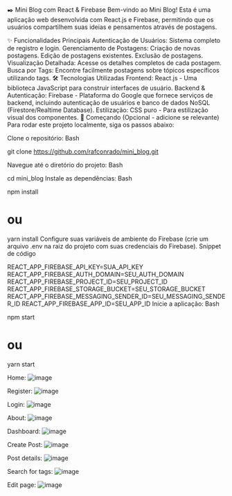 ✒️ Mini Blog com React & Firebase
Bem-vindo ao Mini Blog! Esta é uma aplicação web desenvolvida com React.js e Firebase, permitindo que os usuários compartilhem suas ideias e pensamentos através de postagens.

✨ Funcionalidades Principais
Autenticação de Usuários: Sistema completo de registro e login.
Gerenciamento de Postagens:
Criação de novas postagens.
Edição de postagens existentes.
Exclusão de postagens.
Visualização Detalhada: Acesse os detalhes completos de cada postagem.
Busca por Tags: Encontre facilmente postagens sobre tópicos específicos utilizando tags.
🛠️ Tecnologias Utilizadas
Frontend:
React.js - Uma biblioteca JavaScript para construir interfaces de usuário.
Backend & Autenticação:
Firebase - Plataforma do Google que fornece serviços de backend, incluindo autenticação de usuários e banco de dados NoSQL (Firestore/Realtime Database).
Estilização:
CSS puro - Para estilização visual dos componentes.
🚀 Começando (Opcional - adicione se relevante)
Para rodar este projeto localmente, siga os passos abaixo:

Clone o repositório:
Bash

git clone https://github.com/rafconrado/mini_blog.git


Navegue até o diretório do projeto:
Bash

cd mini_blog
Instale as dependências:
Bash

npm install
# ou
yarn install
Configure suas variáveis de ambiente do Firebase (crie um arquivo .env na raiz do projeto com suas credenciais do Firebase).
Snippet de código

REACT_APP_FIREBASE_API_KEY=SUA_API_KEY
REACT_APP_FIREBASE_AUTH_DOMAIN=SEU_AUTH_DOMAIN
REACT_APP_FIREBASE_PROJECT_ID=SEU_PROJECT_ID
REACT_APP_FIREBASE_STORAGE_BUCKET=SEU_STORAGE_BUCKET
REACT_APP_FIREBASE_MESSAGING_SENDER_ID=SEU_MESSAGING_SENDER_ID
REACT_APP_FIREBASE_APP_ID=SEU_APP_ID
Inicie a aplicação:
Bash

npm start
# ou
yarn start

Home:
![image](https://github.com/rafconrado/mini_blog/assets/156972984/7d9c4a2f-2f71-4fea-a656-f18eb8573d55)

Register:
![image](https://github.com/rafconrado/mini_blog/assets/156972984/81623cfe-818f-4148-8949-6cd47afd6874)

Login:
![image](https://github.com/rafconrado/mini_blog/assets/156972984/e95c048a-de1d-439e-bebd-e6537e587b70)

About:
![image](https://github.com/rafconrado/mini_blog/assets/156972984/418f1c07-c74f-4286-b940-868490a40579)

Dashboard:
![image](https://github.com/rafconrado/mini_blog/assets/156972984/653e073a-0d03-4595-bd62-1f89f574cfd3)

Create Post:
![image](https://github.com/rafconrado/mini_blog/assets/156972984/0e8bd120-d89d-4ff0-b06c-c6dd21ad7982)

Post details:
![image](https://github.com/rafconrado/mini_blog/assets/156972984/ebab5afe-6b55-4e42-8426-2ee2fd7b18b7)

Search for tags:
![image](https://github.com/rafconrado/mini_blog/assets/156972984/33f4bc10-2bd0-4763-b193-763ace7a65b4)

Edit page:
![image](https://github.com/rafconrado/mini_blog/assets/156972984/e870c8ae-10af-4057-baba-bc193622e4aa)






